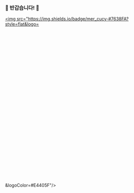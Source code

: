### 👋 반갑습니다!  👋

<!--
**gamgammoo2/gamgammoo2** is a ✨ _special_ ✨ repository because its `README.md` (this file) appears on your GitHub profile.

Here are some ideas to get you started:

- 🔭 I’m currently working on ...
- 🌱 I’m currently learning ...
- 👯 I’m looking to collaborate on ...
- 🤔 I’m looking for help with ...
- 💬 Ask me about ...
- 📫 How to reach me: ...
- 😄 Pronouns: ...
- ⚡ Fun fact: ...
-->


<a href="instagram.com/mer_cucy" target="_blank"><img src="https://img.shields.io/badge/mer_cucy-#7638FA?style=flat&logo=<svg role="img" viewBox="0 0 24 24" xmlns="http://www.w3.org/2000/svg"><title>Instagram</title></svg>&logoColor=#E4405F"/></a>
